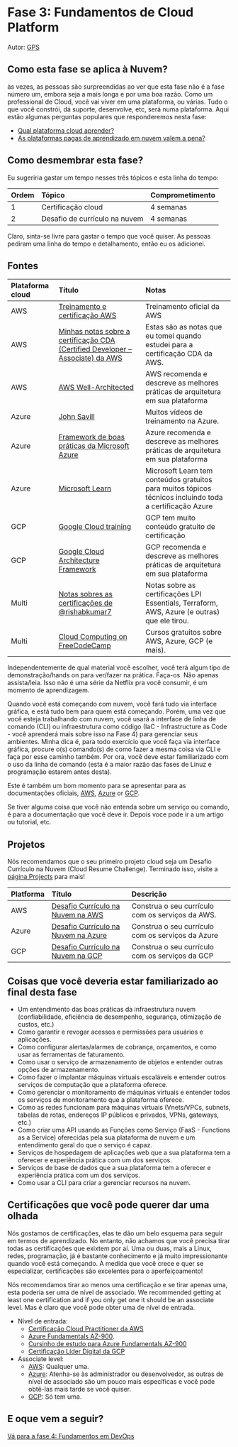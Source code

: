 # Fase 3: Fundamentos de Cloud Platform

Autor: [GPS](https://twitter.com/madebygps)


## Como esta fase se aplica à Nuvem?

às vezes, as pessoas são surpreendidas ao ver que esta fase não é a fase número um, embora seja a mais longa e por uma boa razão. Como um professional de Cloud, você vai viver em uma plataforma, ou várias. Tudo o que você constrói, dá suporte, desenvolve, etc, será numa plataforma. Aqui estão algumas perguntas populares que responderemos nesta fase:

- [Qual plataforma cloud aprender?](../more-topics/FAQ.md)
- [As plataformas pagas de aprendizado em nuvem valem a pena?](../more-topics/FAQ.md)


## Como desmembrar esta fase?

Eu sugeriria gastar um tempo nesses três tópicos e esta linha do tempo:

| Ordem | Tópico | Comprometimento |
| :---- | :----- | :-------------- |
| 1 | Certificação cloud | 4 semanas |
| 2 | Desafio de currículo na nuvem | 4 semanas |

Claro, sinta-se livre para gastar o tempo que você quiser. As pessoas pediram uma linha do tempo e detalhamento, então eu os adicionei. 

## Fontes

| Plataforma cloud | Título  | Notas  |
| :--------------- | :------ | :----- |
| AWS | [Treinamento e certificação AWS](https://aws.amazon.com/training/) | Treinamento oficial da AWS |
| AWS | [Minhas notas sobre a certificação CDA (Certified Developer – Associate) da AWS](https://1drv.ms/b/s!AlqgVriKH8xEhLtO_DCxLO3bCJEz6w?e=cMkL9n) | Estas são as notas que eu tomei quando estudei para a certificação CDA da AWS. |
| AWS | [AWS Well-Architected](https://aws.amazon.com/architecture/well-architected) | AWS recomenda e descreve as melhores práticas de arquitetura em sua plataforma |
| Azure | [John Savill](https://www.youtube.com/c/NTFAQGuy) | Muitos vídeos de treinamento na Azure. |
| Azure | [Framework de boas práticas da Microsoft Azure](https://docs.microsoft.com/en-us/azure/architecture/framework/) | Azure recomenda e descreve as melhores práticas de arquitetura em sua plataforma |
| Azure |[Microsoft Learn](https://docs.microsoft.com/learn/certifications/browse/) | Microsoft Learn tem conteúdos gratuitos para muitos tópicos técnicos incluindo toda a certificação Azure |
| GCP | [Google Cloud training](https://cloud.google.com/certification) | GCP tem muito conteúdo gratuito de certificação  |
| GCP | [Google Cloud Architecture Framework](https://cloud.google.com/architecture/framework) | GCP recomenda e descreve as melhores práticas de arquitetura em sua plataforma |
| Multi |[Notas sobres as certificações de @rishabkumar7](https://notes.rishab.cloud/)| Notas sobre as certificações LPI Essentials, Terraform, AWS, Azure (e outras) que ele tirou. |
| Multi |[Cloud Computing on FreeCodeCamp](https://www.freecodecamp.org/news/tag/cloud-computing/) | Cursos gratuitos sobre AWS, Azure, GCP (e mais). |

Independentemente de qual material você escolher, você terá algum tipo de demonstração/hands on para ver/fazer na prática. Faça-os. Não apenas assista/leia. Isso não é uma série da Netflix pra você consumir, é um momento de aprendizagem.

Quando você está começando com nuvem, você fará tudo via interface gráfica, e está tudo bem para quem está começando. Porém, uma vez que você esteja trabalhando com nuvem, você usará a interface de linha de comando (CLI) ou infraestrutura como código (IaC - Infrastructure as Code - você aprenderá mais sobre isso na Fase 4) para gerenciar seus ambientes. Minha dica é, para todo exercício que você faça via interface gráfica, procure o(s) comando(s) de como fazer a mesma coisa via CLI e faça por esse caminho também. Por ora, você deve estar familiarizado com o uso da linha de comando (esta é a maior razão das fases de Linuz e programação estarem antes desta).

Este é também um bom momento para se apresentar para as documentações oficiais, [AWS](https://docs.aws.amazon.com/index.html), [Azure](https://docs.microsoft.com/azure/?product=featured) or [GCP](https://cloud.google.com/docs).

Se tiver alguma coisa que você não entenda sobre um serviço ou comando, é para a documentação que você deve ir. Depois voce pode ir a um artigo ou tutorial, etc.

## Projetos

Nós recomendamos que o seu primeiro projeto cloud seja um Desafio Currículo na Nuvem (Cloud Resume Challenge). Terminado isso, visite a [página Projects](../../projects/README.md) para mais!

| Platforma | Título | Descrição |
| :-------- | :----- | :-------- |
| AWS | [Desafio Currículo na Nuvem na AWS](https://cloudresumechallenge.dev/)| Construa o seu currículo com os serviços da AWS.|
| Azure | [Desafio Currículo na Nuvem na Azure](https://youtu.be/ieYrBWmkfno)| Construa o seu currículo com os serviços da Azure |  
| GCP | [Desafio Currículo na Nuvem na GCP](https://acloudguru.com/blog/engineering/cloudguruchallenge-your-resume-on-gcp) | Construa o seu currículo com os serviços da GCP |

## Coisas que você deveria estar familiarizado ao final desta fase

- Um entendimento das boas práticas da infraestrutura nuvem (confiabilidade, eficiência de desempenho, segurança, otimização de custos, etc.)
- Como garantir e revogar acessos e permissões para usuários e aplicações.
- Como configurar alertas/alarmes de cobrança, orçamentos, e como usar as ferramentas de faturamento.
- Como usar o serviço de armazenamento de objetos e entender outras opções de armazenamento.
- Como fazer o implantar máquinas virtuais escaláveis e entender outros serviços de computação que a plataforma oferece.
- Como gerenciar o monitoramento de máquinas virtuais e entender todos os serviços de monitoramento que a plataforma oferece.
- Como as redes funcionam para máquinas virtuais (Vnets/VPCs, subnets, tabelas de rotas, endereços IP públicos e privados, VPNs, gateways, etc.)
- Como criar uma API usando as Funções como Serviço (FaaS - Functions as a Service) oferecidas pela sua plataforma de nuvem e um entendimento geral do que o serviço é capaz.
- Serviços de hospedagem de aplicações web que a sua plataforma tem a oferecer e experiência prática com um dos serviços.
- Serviços de base de dados que a sua plataforma tem a oferecer e experiência prática com um dos serviços.
- Como usar a CLI para criar a gerenciar recursos na nuvem.

## Certificações que você pode querer dar uma olhada

Nós gostamos de certificações, elas te dão um belo esquema para seguir em termos de aprendizado. No entanto, não achamos que você precisa tirar todas as certificações que exixtem por aí. Uma ou duas, mais a Linux, redes, programação,  já é bastante conhecimento e já muito impressionante quando você está começando. À medida que você crece e quer se especializar, certificações são excelentes para o aperfeiçoamento!

Nós recomendamos tirar ao menos uma certificação e se tirar apenas uma, esta poderia ser uma de nível de associado. We recommended getting at least one certification and if you only get one it should be an associate level. Mas é claro que você pode obter uma de nível de entrada.

- Nível de entrada:
  - [Certificação Cloud Practitioner da AWS](https://aws.amazon.com/certification/certified-cloud-practitioner/)
  - [Azure Fundamentals AZ-900](https://docs.microsoft.com/learn/certifications/exams/az-900).
  - [Cursinho de estudo para Azure Fundamentals AZ-900](https://github.com/ricmmartins/study-guide-az900)
  - [Certificação Líder Digital da GCP](https://cloud.google.com/certification/cloud-digital-leader)
- Associate level:
  - [AWS](https://aws.amazon.com/certification/): Qualquer uma.
  - [Azure](https://docs.microsoft.com/learn/certifications/browse/?resource_type=certification&products=azure&terms=associate): Atenha-se às administrador ou desenvolvedor, as outras de nível de associado são um pouco mais específicas e você pode obtê-las mais tarde se você quiser.
  - [GCP](https://cloud.google.com/certification/cloud-engineer): Só tem uma.

## E oque vem a seguir?

[Vá para a fase 4: Fundamentos em DevOps](../phase4/README.md)
